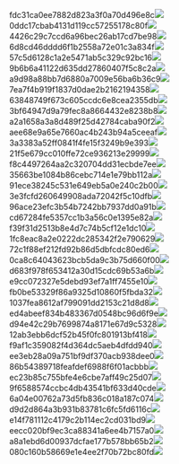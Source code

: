 fdc31ca0ee7882d823a3f0a70d496e8c<img  src="https://img.alicdn.com/bao/uploaded/i3/2639837995/TB2me9npIj_B1NjSZFHXXaDWpXa_!!2639837995.jpg_160x160.jpg">
0ddc17cbab4131d119cc57255178c80f<img  src="https://img.alicdn.com/bao/uploaded/i1/2639837995/O1CN0128vl0KHRyAexEmp_!!2639837995.jpg_160x160.jpg">
4426c29c7ccd6a96bec26ab17cd7be98<img  src="https://img.alicdn.com/bao/uploaded/i4/2639837995/O1CN0128vl03pVszyGMqJ_!!2639837995.jpg_160x160.jpg">
6d8cd46dddd6f1b2558a72e01c3a834f<img  src="https://img.alicdn.com/bao/uploaded/i2/2639837995/O1CN0128vl0Ih2dy6u3Fm_!!2639837995.jpg_160x160.jpg">
57c5d6128c1a2e5471ab5c329c92bc16<img  src="https://img.alicdn.com/bao/uploaded/i3/2639837995/O1CN0128vl0EHQKbxN3lK_!!2639837995.jpg_160x160.jpg">
9b6b6a41122d635dd27860407f5c8c2a<img  src="https://img.alicdn.com/bao/uploaded/i4/2639837995/O1CN0128vl0WN9kjPa3ZD_!!2639837995.jpg_160x160.jpg">
a9d98a88bb7d6880a7009e56ba6b36c9<img  src="https://img.alicdn.com/bao/uploaded/i2/2639837995/TB2mEA3prZnBKNjSZFGXXbt3FXa_!!2639837995.jpg_160x160.jpg">
7ea7f4b919f1837d0dae2b2162194358<img  src="https://img.alicdn.com/bao/uploaded/i2/2639837995/O1CN0128vl0QpJsAxAuM2_!!2639837995.jpg_160x160.jpg">
63848749f673c605ccdc6e8cea2355db<img  src="https://img.alicdn.com/bao/uploaded/i1/2639837995/O1CN0128vl0Y8l0ANbkeI_!!2639837995.jpg_160x160.jpg">
3bf64947d9a79fec8a8664432e8238b8<img  src="https://img.alicdn.com/bao/uploaded/i4/2639837995/O1CN0128vl0crlIuBjuDl_!!2639837995.jpg_160x160.jpg">
a2a1658a3a8d489f25d42784caba90f2<img  src="https://img.alicdn.com/bao/uploaded/i4/2639837995/O1CN0128vl0FocLMl3t6j_!!2639837995.jpg_160x160.jpg">
aee68e9a65e7660ac4b243b94a5ceeaf<img  src="https://img.alicdn.com/bao/uploaded/i3/2639837995/TB2Z4ECncj_B1NjSZFHXXaDWpXa_!!2639837995.jpg_160x160.jpg">
3a3383a52ff0841f4fe15f3249b9e393<img  src="https://img.alicdn.com/imgextra/i1/2639837995/O1CN0128vl0lwQjOVxEKm_!!2639837995.jpg">
21f5e679cc010ffe72ce936213e29999<img  src="https://img.alicdn.com/imgextra/i1/2639837995/O1CN0128vl0mL3uYH7U0V_!!2639837995.jpg">
f8c4497264aa2c320704dd31ecbde7ee<img  src="https://img.alicdn.com/imgextra/i2/2639837995/O1CN0128vl0eUaG5JotCy_!!2639837995.jpg">
35663be1084b86cebc714e1e79bb112a<img  src="https://img.alicdn.com/imgextra/i2/2639837995/O1CN0128vl0jf212Jon4D_!!2639837995.jpg">
91ece38245c531e649eb5a0e240c2b00<img  src="https://img.alicdn.com/imgextra/i1/2639837995/O1CN0128vl0lwQrh4yCwy_!!2639837995.jpg">
3e3fcfd260649908ada72042f5c10dfb<img  src="https://img.alicdn.com/imgextra/i2/2639837995/O1CN0128vl0m8i2PLezRd_!!2639837995.jpg">
96ace23efc3b54b7242bb7937dd0a91b<img  src="https://img.alicdn.com/imgextra/i3/2639837995/O1CN0128vl0mL2AV2EiSk_!!2639837995.jpg">
cd67284fe5357cc1b3a56c0e1395e82a<img  src="https://img.alicdn.com/imgextra/i3/2639837995/O1CN0128vl0eUaf1PmPBg_!!2639837995.jpg">
f39f31d2513b8e4d7c74b5cf12e1dc10<img  src="https://img.alicdn.com/imgextra/i2/2639837995/O1CN0128vl0klHBD54k0c_!!2639837995.jpg">
1fc8eac8a2e0222dc285342f2e790629<img  src="https://img.alicdn.com/imgextra/i1/2639837995/O1CN0128vl0kx1ntlrB6h_!!2639837995.jpg">
72c1f88ef212fd92b86d5dbfcdc80ed6<img  src="https://img.alicdn.com/imgextra/i4/2639837995/O1CN0128vl0jEAbipPiuU_!!2639837995.jpg">
0ca8c64043623bcb5da9c3b75d660f00<img  src="https://img.alicdn.com/imgextra/i1/2639837995/O1CN0128vl0iqeW0QX561_!!2639837995.jpg">
d683f978f653412a30d15cdc69b53a6b<img  src="https://img.alicdn.com/imgextra/i1/2639837995/O1CN0128vl0lwQKU3ulms_!!2639837995.jpg">
e9cc072327e5debd93ef7a1ff7455e10<img  src="https://img.alicdn.com/imgextra/i4/2639837995/O1CN0128vl0lWpffEcJWx_!!2639837995.jpg">
fb0be53329f86a9325d10860f5fbda32<img  src="https://img.alicdn.com/imgextra/i4/2639837995/O1CN0128vl0m8gUmpBrve_!!2639837995.jpg">
1037fea8612af799091dd2153c21d8d8<img  src="https://img.alicdn.com/imgextra/i2/2639837995/O1CN0128vl0mL3yikHrVK_!!2639837995.jpg">
ed4abeef834b483367d0548bc96d6f9e<img  src="https://img.alicdn.com/imgextra/i3/2639837995/O1CN0128vl0lI49HCbMcJ_!!2639837995.jpg">
d94e42c29b7699874a8171e67d9c5328<img  src="https://img.alicdn.com/imgextra/i2/2639837995/O1CN0128vl0lwQKUMfBd2_!!2639837995.jpg">
12ab3ebb6dcf52b45f0fc801913bf418<img  src="https://img.alicdn.com/imgextra/i4/2639837995/O1CN0128vl0kfJwAec7C9_!!2639837995.jpg">
f9af1c359082f4d364dc5aeb4dfdd940<img  src="https://img.alicdn.com/imgextra/i3/2639837995/O1CN0128vl0iqeiSZfX5t_!!2639837995.jpg">
ee3eb28a09a751bf9df370acb938dee0<img  src="https://img.alicdn.com/imgextra/i4/2639837995/O1CN0128vl0kx3XxSpoiY_!!2639837995.jpg">
86b54389718feafdef6988f6f01acbbb<img  src="https://img.alicdn.com/imgextra/i1/2639837995/O1CN0128vl0jE8vnqNybA_!!2639837995.jpg">
ec23b85c755bfe4e6cbe7aff49c25d07<img  src="https://img.alicdn.com/imgextra/i4/2639837995/O1CN0128vl0kfJOvIvfDJ_!!2639837995.jpg">
9f6588574ccbc4db43541bf633d40cde<img  src="https://img.alicdn.com/imgextra/i2/2639837995/O1CN0128vl0k887yU7sBF_!!2639837995.jpg">
6a04e00762a73d5fb836c018a187c074<img  src="https://img.alicdn.com/imgextra/i1/2639837995/O1CN0128vl0eUbX1js1Gg_!!2639837995.jpg">
d9d2d864a3b931b83781c6fc5fd6116c<img  src="https://img.alicdn.com/imgextra/i2/2639837995/O1CN0128vl0lWq8kBkhho_!!2639837995.jpg">
e14f781112c4179c2b114ec2cd031bd9<img  src="https://img.alicdn.com/imgextra/i4/2639837995/O1CN0128vl0lwR00lzCMT_!!2639837995.jpg">
eecc020bf9ec3ca88341a6ee4b7157a0<img  src="https://img.alicdn.com/imgextra/i2/2639837995/O1CN0128vl0jf1c9jleVF_!!2639837995.jpg">
a8a1ebd6d00937dcfae177b578bb65b2<img  src="https://img.alicdn.com/imgextra/i2/2639837995/O1CN0128vl0jf1skfc4wr_!!2639837995.jpg">
080c160b58669e1e4ee2f70b72bc80fd<img  src="https://img.alicdn.com/imgextra/i2/2639837995/O1CN0128vl0m8hAM7cyb3_!!2639837995.jpg">
